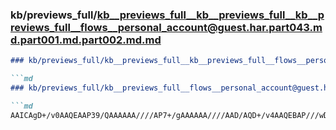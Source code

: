 ### kb/previews_full/kb__previews_full__kb__previews_full__kb__previews_full__flows__personal_account@guest.har.part043.md.part001.md.part002.md.md

```md
### kb/previews_full/kb__previews_full__kb__previews_full__flows__personal_account@guest.har.part043.md.part001.md.part002.md

```md
### kb/previews_full/kb__previews_full__flows__personal_account@guest.har.part043.md.part001.md (part 002)

```md
AAICAgD+/v0AAQEAAP39/QAAAAAA////AP7+/gAAAAAA////AAD/AQD+/v4AAQEBAP///wD///8A////AP7+
```

```

```

```
